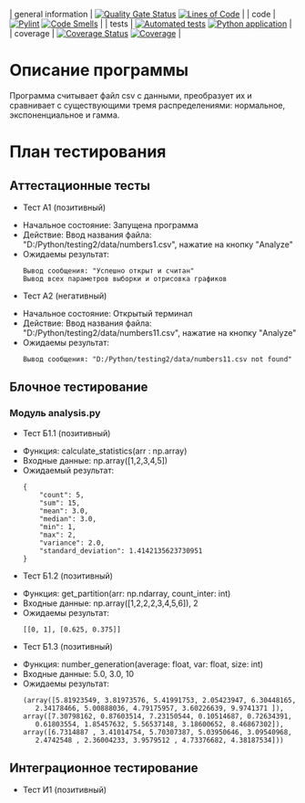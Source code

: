 ﻿| general information | [![Quality Gate Status](https://sonarcloud.io/api/project_badges/measure?project=WhiteWhale88_testing2&metric=alert_status)](https://sonarcloud.io/summary/new_code?id=WhiteWhale88_testing2) [![Lines of Code](https://sonarcloud.io/api/project_badges/measure?project=WhiteWhale88_testing2&metric=ncloc)](https://sonarcloud.io/summary/new_code?id=WhiteWhale88_testing2) |
| сode                | [![Pylint](https://github.com/WhiteWhale88/testing2/actions/workflows/pylint.yml/badge.svg)](https://github.com/WhiteWhale88/testing2/actions/workflows/pylint.yml) [![Code Smells](https://sonarcloud.io/api/project_badges/measure?project=WhiteWhale88_testing2&metric=code_smells)](https://sonarcloud.io/summary/new_code?id=WhiteWhale88_testing2) |
| tests               | [![Automated tests](https://github.com/WhiteWhale88/testing2/actions/workflows/test-action.yml/badge.svg)](https://github.com/WhiteWhale88/testing2/actions/workflows/test-action.yml) [![Python application](https://github.com/WhiteWhale88/testing2/actions/workflows/python-app.yml/badge.svg)](https://github.com/WhiteWhale88/testing2/actions/workflows/python-app.yml) |
| сoverage            | [![Coverage Status](https://coveralls.io/repos/github/WhiteWhale88/testing2/badge.svg?branch=main)](https://coveralls.io/github/WhiteWhale88/testing2?branch=main) [![Coverage](https://sonarcloud.io/api/project_badges/measure?project=WhiteWhale88_testing2&metric=coverage)](https://sonarcloud.io/summary/new_code?id=WhiteWhale88_testing2) |


# Описание программы

Программа считывает файл csv с данными, преобразует их и сравнивает с существующими тремя распределениями: нормальное, экспоненциальное и гамма.

# План тестирования

## Аттестационные тесты

* Тест А1 (позитивный)
+ Начальное состояние: Запущена программа
+ Действие: Ввод названия файла: "D:/Python/testing2/data/numbers1.csv", нажатие на кнопку "Analyze"
+ Ожидаемы результат:
    ```
	Вывод сообщения: "Успешно открыт и считан"
    Вывод всех параметров выборки и отрисовка графиков
    ```

* Тест А2 (негативный)
+ Начальное состояние: Открытый терминал
+ Действие: Ввод названия файла: "D:/Python/testing2/data/numbers11.csv", нажатие на кнопку "Analyze"
+ Ожидаемы результат:
    ```
    Вывод сообщения: "D:/Python/testing2/data/numbers11.csv not found"
    ```

## Блочное тестирование

### Модуль analysis.py

* Тест Б1.1 (позитивный)
+ Функция: calculate_statistics(arr : np.array)
+ Входные данные: np.array([1,2,3,4,5])
+ Ожидаемый результат:
	```
	{
        "count": 5,
        "sum": 15,
        "mean": 3.0,
        "median": 3.0,
        "min": 1,
        "max": 2,
        "variance": 2.0,
        "standard_deviation": 1.4142135623730951
    }
	```

* Тест Б1.2 (позитивный)
+ Функция: get_partition(arr: np.ndarray, count_inter: int)
+ Входные данные: np.array([1,2,2,2,3,4,5,6]), 2
+ Ожидаемы результат:
	```
	[[0, 1], [0.625, 0.375]]
	```

* Тест Б1.3 (позитивный)
+ Функция: number_generation(average: float, var: float, size: int)
+ Входные данные: 5.0, 3.0, 10
+ Ожидаемы результат:
	```
	(array([5.81923549, 3.81973576, 5.41991753, 2.05423947, 6.30448165,
       2.34178466, 5.00888036, 4.79175957, 3.60226639, 9.9741371 ]),
	array([7.30798162, 0.87603514, 7.23150544, 0.10514687, 0.72634391,
       0.61803554, 1.85457632, 5.56537148, 3.18600652, 8.46867302]),
	array([6.7314887 , 3.41014754, 5.70307387, 5.03950646, 3.09540968,
       2.4742548 , 2.36004233, 3.9579512 , 4.73376682, 4.38187534]))
	```

## Интеграционное тестирование

* Тест И1 (позитивный)